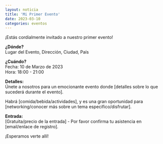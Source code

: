 ```yaml
---
layout: noticia
title: 'Mi Primer Evento'
date: 2023-03-10
categories: eventos
---
```


¡Estás cordialmente invitado a nuestro primer evento!

**¿Dónde?**  
Lugar del Evento, Dirección, Ciudad, País

**¿Cuándo?**  
Fecha: 10 de Marzo de 2023  
Hora: 18:00 - 21:00

**Detalles:**  
Únete a nosotros para un emocionante evento donde [detalles sobre lo que sucederá durante el evento].

Habrá [comida/bebida/actividades], y es una gran oportunidad para [networking/conocer más sobre un tema específico/disfrutar].

**Entrada:**  
[Gratuita/precio de la entrada] - Por favor confirma tu asistencia en [email/enlace de registro].

¡Esperamos verte allí!
